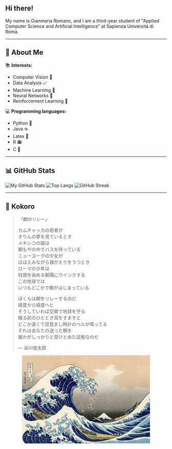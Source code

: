 ## Hi there!

My name is Gianmaria Romano, and I am a third-year student of "Applied Computer Science and Artificial Intelligence" at Sapienza Università di Roma.

---

## 📍 About Me

📚 **Interests:**

- Computer Vision 📸
- Data Analysis 📈
- Machine Learning 🤖
- Neural Networks 🧠
- Reinforcement Learning 🧿

💻 **Programming languages:**

- Python 🐍
- Java ☕
- Latex 🟰
- R 📻
- C 💾

---

## 📊 GitHub Stats

![My GitHub Stats](https://github-readme-stats.vercel.app/api?username=GianmariaRomano&show_icons=true&theme=radical&count_private=true)
![Top Langs](https://github-readme-stats.vercel.app/api/top-langs/?username=GianmariaRomano&layout=compact)
![GitHub Streak](https://github-readme-streak-stats.herokuapp.com?user=GianmariaRomano&theme=gruvbox)

---

## 🌊 Kokoro

> *「朝のリレー」*  
>  
> カムチャッカの若者が  
> きりんの夢を見ているとき  
> メキシコの娘は  
> 朝もやの中でバスを待っている  
> ニューヨークの少女が  
> ほほえみながら寝がえりをうつとき  
> ローマの少年は  
> 柱頭を染める朝陽にウインクする  
> この地球では  
> いつもどこかで朝がはじまっている  
>  
> ぼくらは朝をリレーするのだ  
> 経度から経度へと  
> そうしていわば交替で地球を守る  
> 眠る前のひととき耳をすますと  
> どこか遠くで目覚まし時計のベルが鳴ってる  
> それはあなたの送った朝を  
> 誰かがしっかりと受けとめた証拠なのだ  
>  
> — ⾕川俊太郎

<p align="center">
  <img src="./great-wave.jpg" alt="The Great Wave off Kanagawa" width="400"/>
</p>
